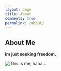 ```yaml
---
layout: page
title: About
comments: true
permalink: /about/
---
```


## About Me
**im just seeking freedom.**

![This is me, haha...](http://redhair.top/static/img/me.jpg)       

